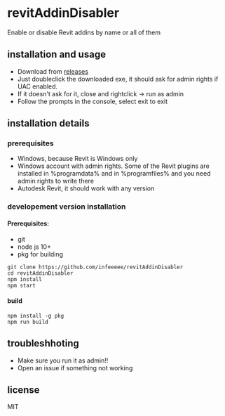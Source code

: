 # revitAddinDisabler

Enable or disable Revit addins by name or all of them

## installation and usage

- Download from [releases](https://github.com/infeeeee/revitAddinDisabler/releases/latest)
- Just doubleclick the downloaded exe, it should ask for admin rights if UAC enabled.  
- If it doesn't ask for it, close and rightclick -> run as admin
- Follow the prompts in the console, select exit to exit

## installation details

### prerequisites

- Windows, because Revit is Windows only
- Windows account with admin rights. Some of the Revit plugins are installed in %programdata% and in %programfiles% and you need admin rights to write there
- Autodesk Revit, it should work with any version

### developement version installation

#### Prerequisites: 

- git
- node js 10+
- pkg for building

```
git clone https://github.com/infeeeee/revitAddinDisabler
cd revitAddinDisabler
npm install
npm start
```

#### build 

```
npm install -g pkg
npm run build
```

## troubleshhoting

- Make sure you run it as admin!!
- Open an issue if something not working

## license

MIT